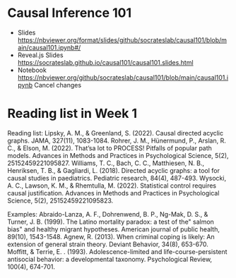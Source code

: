 # Causal Inference 101


- Slides https://nbviewer.org/format/slides/github/socrateslab/causal101/blob/main/causal101.ipynb#/
- Reveal.js Slides https://socrateslab.github.io/causal101/causal101.slides.html
- Notebook https://nbviewer.org/github/socrateslab/causal101/blob/main/causal101.ipynb
Cancel changes

# Reading list in Week 1

Reading list:
Lipsky, A. M., & Greenland, S. (2022). Causal directed acyclic graphs. JAMA, 327(11), 1083-1084.
Rohrer, J. M., Hünermund, P., Arslan, R. C., & Elson, M. (2022). That’sa lot to PROCESS! Pitfalls of popular path models. Advances in Methods and Practices in Psychological Science, 5(2), 25152459221095827.
Williams, T. C., Bach, C. C., Matthiesen, N. B., Henriksen, T. B., & Gagliardi, L. (2018). Directed acyclic graphs: a tool for causal studies in paediatrics. Pediatric research, 84(4), 487-493.
Wysocki, A. C., Lawson, K. M., & Rhemtulla, M. (2022). Statistical control requires causal justification. Advances in Methods and Practices in Psychological Science, 5(2), 25152459221095823.

Examples:
Abraido-Lanza, A. F., Dohrenwend, B. P., Ng-Mak, D. S., & Turner, J. B. (1999). The Latino mortality paradox: a test of the" salmon bias" and healthy migrant hypotheses. American journal of public health, 89(10), 1543-1548.
Agnew, R. (2013). When criminal coping is likely: An extension of general strain theory. Deviant Behavior, 34(8), 653-670.
Moffitt, &  Terrie, E. . (1993). Adolescence-limited and life-course-persistent antisocial behavior: a developmental taxonomy. Psychological Review, 100(4), 674-701.
